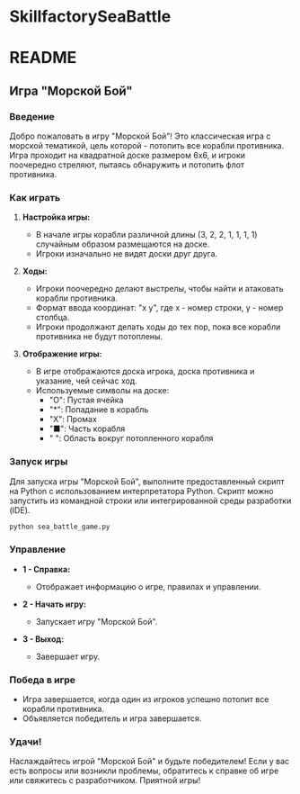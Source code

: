 # SkillfactorySeaBattle
# README

## Игра "Морской Бой"

### Введение

Добро пожаловать в игру "Морской Бой"! Это классическая игра с морской тематикой, цель которой - потопить все корабли противника. Игра проходит на квадратной доске размером 6x6, и игроки поочередно стреляют, пытаясь обнаружить и потопить флот противника.

### Как играть

1. **Настройка игры:**
   - В начале игры корабли различной длины (3, 2, 2, 1, 1, 1, 1) случайным образом размещаются на доске.
   - Игроки изначально не видят доски друг друга.

2. **Ходы:**
   - Игроки поочередно делают выстрелы, чтобы найти и атаковать корабли противника.
   - Формат ввода координат: "x y", где x - номер строки, y - номер столбца.
   - Игроки продолжают делать ходы до тех пор, пока все корабли противника не будут потоплены.

3. **Отображение игры:**
   - В игре отображаются доска игрока, доска противника и указание, чей сейчас ход.
   - Используемые символы на доске:
     - "O": Пустая ячейка
     - "*": Попадание в корабль
     - "X": Промах
     - "■": Часть корабля
     - " ": Область вокруг потопленного корабля

### Запуск игры

Для запуска игры "Морской Бой", выполните предоставленный скрипт на Python с использованием интерпретатора Python. Скрипт можно запустить из командной строки или интегрированной среды разработки (IDE).

```bash
python sea_battle_game.py
```

### Управление

- **1 - Справка:**
  - Отображает информацию о игре, правилах и управлении.

- **2 - Начать игру:**
  - Запускает игру "Морской Бой".

- **3 - Выход:**
  - Завершает игру.

### Победа в игре

- Игра завершается, когда один из игроков успешно потопит все корабли противника.
- Объявляется победитель и игра завершается.

### Удачи!

Наслаждайтесь игрой "Морской Бой" и будьте победителем! Если у вас есть вопросы или возникли проблемы, обратитесь к справке об игре или свяжитесь с разработчиком. Приятной игры!
